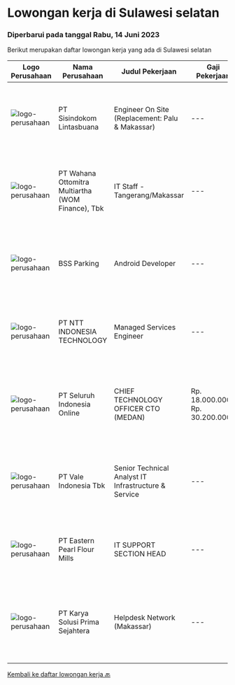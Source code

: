 
  # Lowongan kerja di Sulawesi selatan

  ### Diperbarui pada tanggal Rabu, 14 Juni 2023

  Berikut merupakan daftar lowongan kerja yang ada di Sulawesi selatan

  |Logo Perusahaan | Nama Perusahaan | Judul Pekerjaan | Gaji Pekerjaan | Lokasi | Deskripsi | Tanggal diunggah | Pranala |
  | -------------- | --------------- | --------------- | --------- | --------- | -------------- | ------- | ----------- |
  |![logo-perusahaan](https://image-service-cdn.seek.com.au/0c0f5a8eba28e76548451d3f79868e8a1ac80d4c/ee4dce1061f3f616224767ad58cb2fc751b8d2dc)|PT Sisindokom Lintasbuana|Engineer On Site (Replacement: Palu & Makassar)|---|Makassar|Job Description: Onsite Telkom (Palu &amp; Makassar) Conduct regular preventive maintenance visits Monitoring the Infrastructure Network system –...|Selasa, 13 Juni 2023|https://www.jobstreet.co.id/id/job/engineer-on-site-replacement%3A-palu-makassar-4370194?token=0~e1809900-07a0-4ec8-91cf-5eeab431f33b&sectionRank=1&jobId=jobstreet-id-job-4370194|
|![logo-perusahaan](https://image-service-cdn.seek.com.au/0cd0ed723dba304d73bfec64ce263da9360da79b/ee4dce1061f3f616224767ad58cb2fc751b8d2dc)|PT Wahana Ottomitra Multiartha (WOM Finance), Tbk|IT Staff - Tangerang/Makassar|---|Makassar|Job Description: Troubleshoot all IT system and network problems Monitoring and maintaining computer systems and networks Installing and configuring...|Senin, 05 Juni 2023|https://www.jobstreet.co.id/id/job/it-staff-tangerang-makassar-4359519?token=0~e1809900-07a0-4ec8-91cf-5eeab431f33b&sectionRank=2&jobId=jobstreet-id-job-4359519|
|![logo-perusahaan](https://i.ibb.co/sqvTCh9/112815900-stock-vector-no-image-available-icon-flat-vector.webp)|BSS Parking|Android Developer|---|Sulawesi Selatan|Requirements :- Pengalaman menggunakan Flutter untuk develop aplikasi Android/Web/Desktop.- Memahami dengan baik fondasi Dart, BloC dalam Flutter...|Senin, 12 Juni 2023|https://www.jobstreet.co.id/id/job/android-developer-1036122848?token=0~e1809900-07a0-4ec8-91cf-5eeab431f33b&sectionRank=3&jobId=jobstreet-id-job-1036122848|
|![logo-perusahaan](https://image-service-cdn.seek.com.au/f525f049cf8ce97a388001196b7113e11512c773/ee4dce1061f3f616224767ad58cb2fc751b8d2dc)|PT NTT INDONESIA TECHNOLOGY|Managed Services Engineer|---|Makassar|Job Requirements: Bachelor's degree in computer science or software engineering Relevant certifications : CCNA/CCNP, VCP, Microsoft 365 | Certified:...|Kamis, 08 Juni 2023|https://www.jobstreet.co.id/id/job/managed-services-engineer-4364748?token=0~e1809900-07a0-4ec8-91cf-5eeab431f33b&sectionRank=4&jobId=jobstreet-id-job-4364748|
|![logo-perusahaan](https://image-service-cdn.seek.com.au/0b0211cd04dfde6741552748d1d29459a06346af/ee4dce1061f3f616224767ad58cb2fc751b8d2dc)|PT Seluruh Indonesia Online|CHIEF TECHNOLOGY OFFICER CTO (MEDAN)|Rp. 18.000.000-Rp. 30.200.000|Aceh|Memiliki pengalaman leadership sebagai Manager sebelumnya.Back End Engineer1. Memiliki pengalaman dalam membangun RESTful APIs2. Menguasai bahasa...|Senin, 29 Mei 2023|https://www.jobstreet.co.id/id/job/chief-technology-officer-cto-medan-4350731?token=0~e1809900-07a0-4ec8-91cf-5eeab431f33b&sectionRank=5&jobId=jobstreet-id-job-4350731|
|![logo-perusahaan](https://image-service-cdn.seek.com.au/1bd394c0ca8141d75fc306cf082a786ef8fb7d03/ee4dce1061f3f616224767ad58cb2fc751b8d2dc)|PT Vale Indonesia Tbk|Senior Technical Analyst IT Infrastructure & Service|---|Sulawesi Selatan|The role is required to provide a comprehensive technical analysis to plan(strategy), design, transition, operation, and continual improvement in IT...|Rabu, 24 Mei 2023|https://www.jobstreet.co.id/id/job/senior-technical-analyst-it-infrastructure-service-4346739?token=0~e1809900-07a0-4ec8-91cf-5eeab431f33b&sectionRank=6&jobId=jobstreet-id-job-4346739|
|![logo-perusahaan](https://image-service-cdn.seek.com.au/e6d4ea3339cd2bc8d94ccf41c9e8a6546b14733e/ee4dce1061f3f616224767ad58cb2fc751b8d2dc)|PT Eastern Pearl Flour Mills|IT SUPPORT SECTION HEAD|---|Makassar|Requirements: Bachelor degree from Computer Science/ Engineering/ Information Systems Proficiency &amp; fluent in English (written &amp; spoken) Main...|Selasa, 23 Mei 2023|https://www.jobstreet.co.id/id/job/it-support-section-head-4344620?token=0~e1809900-07a0-4ec8-91cf-5eeab431f33b&sectionRank=7&jobId=jobstreet-id-job-4344620|
|![logo-perusahaan](https://image-service-cdn.seek.com.au/bb0f2c313297f2db3d497466b95d7da85644edc0/ee4dce1061f3f616224767ad58cb2fc751b8d2dc)|PT Karya Solusi Prima Sejahtera|Helpdesk Network (Makassar)|---|Makassar|KUALIFIKASIPendidikan diutamakan D3/S1 jurusan Teknik Telekomunikasi dan Teknik InformatikaKompetensi Non-teknis: Mampu berkomunikasi dengan baik dan...|Rabu, 24 Mei 2023|https://www.jobstreet.co.id/id/job/helpdesk-network-makassar-4346269?token=0~e1809900-07a0-4ec8-91cf-5eeab431f33b&sectionRank=8&jobId=jobstreet-id-job-4346269|


  [Kembali ke daftar lowongan kerja 🔙](../README.md#daftar-lowongan-kerja)
  